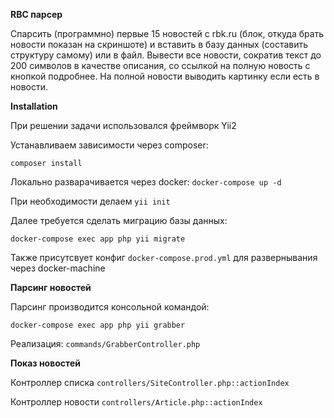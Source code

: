 **RBC парсер**

Спарсить (программно) первые 15 новостей с rbk.ru (блок, откуда брать новости показан на скриншоте) и вставить в базу данных (составить структуру самому) или в файл. Вывести все новости, сократив текст до 200 символов в качестве описания, со ссылкой на полную новость с кнопкой подробнее. На полной новости выводить картинку если есть в новости.

**Installation**

При решении задачи использовался фреймворк Yii2

Устанавливаем зависимости через composer:

``composer install``

Локально разварачивается через docker:
``docker-compose up -d``

При необходимости делаем ``yii init``

Далее требуется сделать миграцию базы данных:

``docker-compose exec app php yii migrate``

Также присутсвует конфиг ``docker-compose.prod.yml`` для развернывания через docker-machine

**Парсинг новостей**

Парсинг производится консольной командой:

``docker-compose exec app php yii grabber``

Реализация: ``commands/GrabberController.php``

**Показ новостей**

Контроллер списка ``controllers/SiteController.php::actionIndex``

Контроллер новости ``controllers/Article.php::actionIndex``




